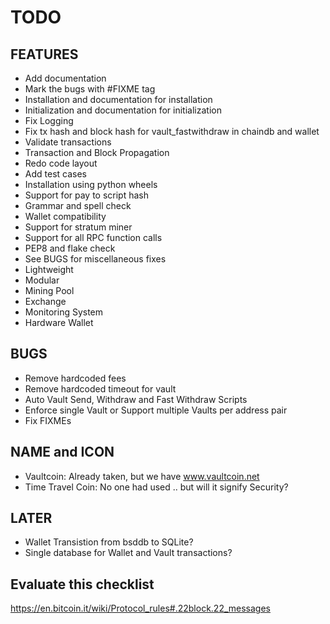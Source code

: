 TODO
====

FEATURES
--------
* Add documentation
* Mark the bugs with #FIXME tag
* Installation and documentation for installation
* Initialization and documentation for initialization
* Fix Logging
* Fix tx hash and block hash for vault_fastwithdraw in chaindb and wallet
* Validate transactions
* Transaction and Block Propagation
* Redo code layout
* Add test cases
* Installation using python wheels
* Support for pay to script hash
* Grammar and spell check
* Wallet compatibility
* Support for stratum miner
* Support for all RPC function calls
* PEP8 and flake check
* See BUGS for miscellaneous fixes
* Lightweight
* Modular
* Mining Pool
* Exchange
* Monitoring System
* Hardware Wallet

BUGS
----
* Remove hardcoded fees
* Remove hardcoded timeout for vault
* Auto Vault Send, Withdraw and Fast Withdraw Scripts
* Enforce single Vault or Support multiple Vaults per address pair
* Fix FIXMEs

NAME and ICON
-------------
* Vaultcoin: Already taken, but we have www.vaultcoin.net
* Time Travel Coin: No one had used .. but will it signify Security?

LATER
-----
* Wallet Transistion from bsddb to SQLite?
* Single database for Wallet and Vault transactions?

Evaluate this checklist
-----------------------
https://en.bitcoin.it/wiki/Protocol_rules#.22block.22_messages
